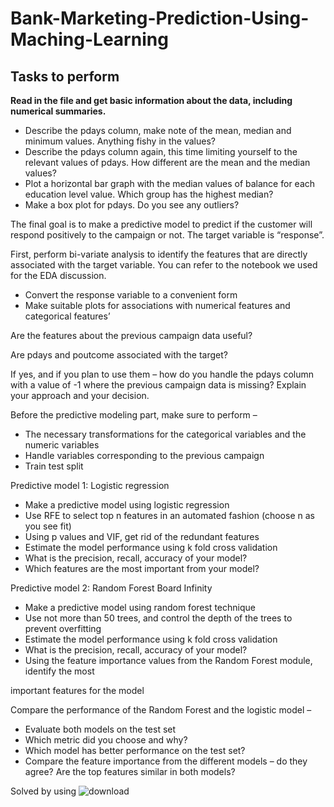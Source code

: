 # Bank-Marketing-Prediction-Using-Maching-Learning
## Tasks to perform

**Read in the file and get basic information about the data, including numerical summaries.**
* Describe the pdays column, make note of the mean, median and minimum values. Anything fishy in the values?
* Describe the pdays column again, this time limiting yourself to the relevant values of pdays. How different are the mean and the median values?
* Plot a horizontal bar graph with the median values of balance for each education level value. Which group has the highest median?
* Make a box plot for pdays. Do you see any outliers?

The final goal is to make a predictive model to predict if the customer will respond positively to the campaign or not. The target variable is “response”.

First, perform bi-variate analysis to identify the features that are directly associated with the target variable. You can refer to the notebook we used for the EDA discussion.

* Convert the response variable to a convenient form
* Make suitable plots for associations with numerical features and categorical features’

Are the features about the previous campaign data useful?

Are pdays and poutcome associated with the target?

If yes, and if you plan to use them – how do you handle the pdays column with a value of -1 where the previous campaign data is missing? Explain your approach and your decision.

Before the predictive modeling part, make sure to perform –

* The necessary transformations for the categorical variables and the numeric variables
* Handle variables corresponding to the previous campaign
* Train test split

Predictive model 1: Logistic regression

* Make a predictive model using logistic regression
* Use RFE to select top n features in an automated fashion (choose n as you see fit)
* Using p values and VIF, get rid of the redundant features
* Estimate the model performance using k fold cross validation
* What is the precision, recall, accuracy of your model?
* Which features are the most important from your model?

Predictive model 2: Random Forest Board Infinity

* Make a predictive model using random forest technique
* Use not more than 50 trees, and control the depth of the trees to prevent overfitting
* Estimate the model performance using k fold cross validation
* What is the precision, recall, accuracy of your model?
* Using the feature importance values from the Random Forest module, identify the most

important features for the model

Compare the performance of the Random Forest and the logistic model –

* Evaluate both models on the test set
* Which metric did you choose and why?
* Which model has better performance on the test set?
* Compare the feature importance from the different models – do they agree? Are the top features similar in both models?

Solved by using
![download](https://user-images.githubusercontent.com/55624437/152790662-a4edd3d3-a81a-4f65-8600-5198afb4d668.png)

